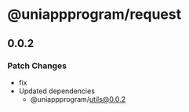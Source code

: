 # @uniappprogram/request

## 0.0.2

### Patch Changes

- fix
- Updated dependencies
  - @uniappprogram/utils@0.0.2
